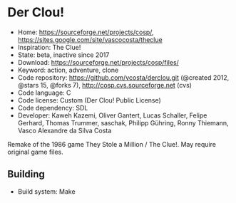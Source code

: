 # Der Clou!

- Home: https://sourceforge.net/projects/cosp/, https://sites.google.com/site/vascocosta/theclue
- Inspiration: The Clue!
- State: beta, inactive since 2017
- Download: https://sourceforge.net/projects/cosp/files/
- Keyword: action, adventure, clone
- Code repository: https://github.com/vcosta/derclou.git (@created 2012, @stars 15, @forks 7), http://cosp.cvs.sourceforge.net (cvs)
- Code language: C
- Code license: Custom (Der Clou! Public License)
- Code dependency: SDL
- Developer: Kaweh Kazemi, Oliver Gantert, Lucas Schaller, Felipe Gerhard, Thomas Trummer, saschak, Philipp Gühring, Ronny Thiemann, Vasco Alexandre da Silva Costa

Remake of the 1986 game They Stole a Million / The Clue!.
May require original game files.

## Building

- Build system: Make
